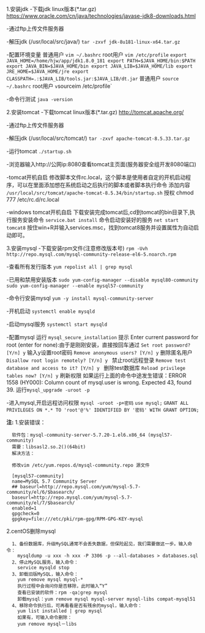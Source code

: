 1.安装jdk
  -下载jdk linux版本(*.tar.gz)
  https://www.oracle.com/cn/java/technologies/javase-jdk8-downloads.html

  -通过ftp上传文件服务器

  -解压jdk (/usr/local/src/java/)
    `tar -zxvf jdk-8u181-linux-x64.tar.gz`
   
  -配置环境变量
    普通用户 `vim ~/.bashrc` 
    root用户 `vim /etc/profile`
    `
        export JAVA_HOME=/home/hjw/app/jdk1.8.0_181
	export PATH=$JAVA_HOME/bin:$PATH
	export JAVA_BIN=$JAVA_HOME/bin
	export JAVA_LIB=$JAVA_HOME/lib
	export JRE_HOME=$JAVA_HOME/jre
	export CLASSPATH=.:$JAVA_LIB/tools.jar:$JAVA_LIB/dt.jar
    `
    普通用户 `source ~/.bashrc` 
    root用户 `v`sourceim /etc/profile`

  -命令行测试
    `java -version`

2.安装tomcat
  -下载tomcat linux版本(*.tar.gz)
  http://tomcat.apache.org/

  -通过ftp上传文件服务器

  -解压jdk (/usr/local/src/tomcat/)
    `tar -zxvf apache-tomcat-8.5.33.tar.gz`

  -运行tomcat
    `./startup.sh`
  
  -浏览器输入http://公网ip:8080查看tomcat主页面(服务器安全组开发8080端口)

  -tomcat开机自启
    修改脚本文件rc.local，这个脚本是使用者自定的开机启动程序，可以在里面添加想在系统启动之后执行的脚本或者脚本执行命令
    添加内容
      `/usr/local/src/tomcat/apache-tomcat-8.5.34/bin/startup.sh`
    授权
      chmod 777 /etc/rc.d/rc.local

  -windows tomcat开机自启
	下载安装完成tomcat后,cd到tomcat的bin目录下,执行服务安装命令
	  `service.bat install`
	命令启动安装好的服务
	  `net start tomcat8`
	按住win+R并输入services.msc，找到tomcat8服务并设置属性为自动启动即可。

3.安装mysql
  -下载安装rpm文件(注意修改版本号)
	`rpm -Uvh http://repo.mysql.com/mysql-community-release-el6-5.noarch.rpm`

  -查看所有发行版本
	`yum repolist all | grep mysql`

  -已用和禁用安装版本
	`sudo yum-config-manager --disable mysql80-community`
	`sudo yum-config-manager --enable mysql57-community`

  -命令行安装mysql
    `yum -y install mysql-community-server`
  
  -开机启动
    `systemctl enable mysqld`

  -启动mysql服务
    `systemctl start mysqld`

  -配置mysql
    运行 `mysql_secure_installation`
    提示 Enter current password for root (enter for none):由于是刚刚安装，直接按回车通过
    `Set root password? [Y/n] y` 输入y设置root密码
    `Remove anonymous users? [Y/n] y` 删除匿名用户
    `Disallow root login remotely? [Y/n] y ` 禁止root远程登录
    `Remove test database and access to it? [Y/n] y ` 删除test数据库
    `Reload privilege tables now? [Y/n] y` 刷新权限
    如果运行上面的命令中途发生错误：ERROR 1558 (HY000): Column count of mysql.user is wrong. Expected 43, found 39.
    运行`mysql_upgrade -uroot -p`
   
  -进入mysql,开启远程访问权限
    `mysql -uroot -p+密码`
    `use mysql;`
    `GRANT ALL PRIVILEGES ON *.* TO 'root'@'%' IDENTIFIED BY '密码' WITH GRANT OPTION;`

  **注:** 
   1.安装错误：

      软件包：mysql-community-server-5.7.20-1.el6.x86_64 (mysql57-community)
      需要：libsasl2.so.2()(64bit)
      解决方法：
      
      修改vim /etc/yum.repos.d/mysql-community.repo 源文件
      
      [mysql57-community]
      name=MySQL 5.7 Community Server
      ## baseurl=http://repo.mysql.com/yum/mysql-5.7-community/el/6/$basearch/  
      baseurl=http://repo.mysql.com/yum/mysql-5.7-community/el/7/$basearch/
      enabled=1
      gpgcheck=0
      gpgkey=file:///etc/pki/rpm-gpg/RPM-GPG-KEY-mysql   

   2.centOS删除mysql

	  1、备份数据库，升级MySQL通常不会丢失数据，但保险起见，我们需要做这一步。输入命令：
		mysqldump -u xxx -h xxx -P 3306 -p --all-databases > databases.sql
	  2、停止MySQL服务，输入命令：
		service mysqld stop
	  3、卸载旧版MySQL，输入命令：
		yum remove mysql mysql-*
		执行过程中会询问你是否移除，此时输入“Y”
		查看已安装的软件：rpm -qa¦grep mysql
		卸载mysql：yum remove mysql mysql-server mysql-libs compat-mysql51
	  4、移除命令执行后，可再看看是否有残余的mysql，输入命令：
		yum list installed | grep mysql
		如果有，可输入命令删除：
		yum remove mysql－libs